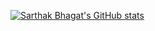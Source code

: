 [![Sarthak Bhagat's GitHub stats](https://github-readme-stats.vercel.app/api?username=sarthak268)](https://github.com/sarthak268/github-readme-stats)

